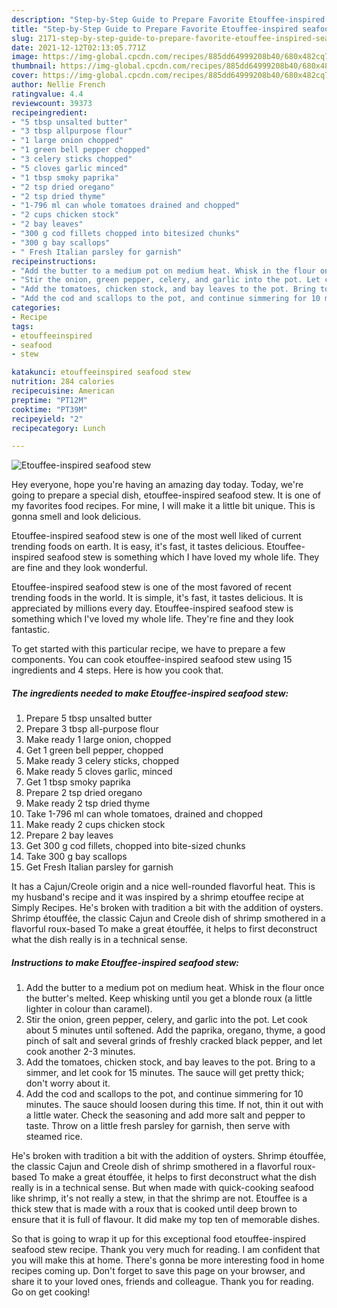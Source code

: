 ```yaml
---
description: "Step-by-Step Guide to Prepare Favorite Etouffee-inspired seafood stew"
title: "Step-by-Step Guide to Prepare Favorite Etouffee-inspired seafood stew"
slug: 2171-step-by-step-guide-to-prepare-favorite-etouffee-inspired-seafood-stew
date: 2021-12-12T02:13:05.771Z
image: https://img-global.cpcdn.com/recipes/885dd64999208b40/680x482cq70/etouffee-inspired-seafood-stew-recipe-main-photo.jpg
thumbnail: https://img-global.cpcdn.com/recipes/885dd64999208b40/680x482cq70/etouffee-inspired-seafood-stew-recipe-main-photo.jpg
cover: https://img-global.cpcdn.com/recipes/885dd64999208b40/680x482cq70/etouffee-inspired-seafood-stew-recipe-main-photo.jpg
author: Nellie French
ratingvalue: 4.4
reviewcount: 39373
recipeingredient:
- "5 tbsp unsalted butter"
- "3 tbsp allpurpose flour"
- "1 large onion chopped"
- "1 green bell pepper chopped"
- "3 celery sticks chopped"
- "5 cloves garlic minced"
- "1 tbsp smoky paprika"
- "2 tsp dried oregano"
- "2 tsp dried thyme"
- "1-796 ml can whole tomatoes drained and chopped"
- "2 cups chicken stock"
- "2 bay leaves"
- "300 g cod fillets chopped into bitesized chunks"
- "300 g bay scallops"
- " Fresh Italian parsley for garnish"
recipeinstructions:
- "Add the butter to a medium pot on medium heat. Whisk in the flour once the butter's melted. Keep whisking until you get a blonde roux (a little lighter in colour than caramel)."
- "Stir the onion, green pepper, celery, and garlic into the pot. Let cook about 5 minutes until softened. Add the paprika, oregano, thyme, a good pinch of salt and several grinds of freshly cracked black pepper, and let cook another 2-3 minutes."
- "Add the tomatoes, chicken stock, and bay leaves to the pot. Bring to a simmer, and let cook for 15 minutes. The sauce will get pretty thick; don't worry about it."
- "Add the cod and scallops to the pot, and continue simmering for 10 minutes. The sauce should loosen during this time. If not, thin it out with a little water. Check the seasoning and add more salt and pepper to taste. Throw on a little fresh parsley for garnish, then serve with steamed rice."
categories:
- Recipe
tags:
- etouffeeinspired
- seafood
- stew

katakunci: etouffeeinspired seafood stew 
nutrition: 284 calories
recipecuisine: American
preptime: "PT12M"
cooktime: "PT39M"
recipeyield: "2"
recipecategory: Lunch

---
```



![Etouffee-inspired seafood stew](https://img-global.cpcdn.com/recipes/885dd64999208b40/680x482cq70/etouffee-inspired-seafood-stew-recipe-main-photo.jpg)

Hey everyone, hope you're having an amazing day today. Today, we're going to prepare a special dish, etouffee-inspired seafood stew. It is one of my favorites food recipes. For mine, I will make it a little bit unique. This is gonna smell and look delicious.

Etouffee-inspired seafood stew is one of the most well liked of current trending foods on earth. It is easy, it's fast, it tastes delicious. Etouffee-inspired seafood stew is something which I have loved my whole life. They are fine and they look wonderful.

Etouffee-inspired seafood stew is one of the most favored of recent trending foods in the world. It is simple, it's fast, it tastes delicious. It is appreciated by millions every day. Etouffee-inspired seafood stew is something which I've loved my whole life. They're fine and they look fantastic.


To get started with this particular recipe, we have to prepare a few components. You can cook etouffee-inspired seafood stew using 15 ingredients and 4 steps. Here is how you cook that.

<!--inarticleads1-->

##### The ingredients needed to make Etouffee-inspired seafood stew:

1. Prepare 5 tbsp unsalted butter
1. Prepare 3 tbsp all-purpose flour
1. Make ready 1 large onion, chopped
1. Get 1 green bell pepper, chopped
1. Make ready 3 celery sticks, chopped
1. Make ready 5 cloves garlic, minced
1. Get 1 tbsp smoky paprika
1. Prepare 2 tsp dried oregano
1. Make ready 2 tsp dried thyme
1. Take 1-796 ml can whole tomatoes, drained and chopped
1. Make ready 2 cups chicken stock
1. Prepare 2 bay leaves
1. Get 300 g cod fillets, chopped into bite-sized chunks
1. Take 300 g bay scallops
1. Get  Fresh Italian parsley for garnish


It has a Cajun/Creole origin and a nice well-rounded flavorful heat. This is my husband's recipe and it was inspired by a shrimp etouffee recipe at Simply Recipes. He's broken with tradition a bit with the addition of oysters. Shrimp étouffée, the classic Cajun and Creole dish of shrimp smothered in a flavorful roux-based To make a great étouffée, it helps to first deconstruct what the dish really is in a technical sense. 

<!--inarticleads2-->

##### Instructions to make Etouffee-inspired seafood stew:

1. Add the butter to a medium pot on medium heat. Whisk in the flour once the butter's melted. Keep whisking until you get a blonde roux (a little lighter in colour than caramel).
1. Stir the onion, green pepper, celery, and garlic into the pot. Let cook about 5 minutes until softened. Add the paprika, oregano, thyme, a good pinch of salt and several grinds of freshly cracked black pepper, and let cook another 2-3 minutes.
1. Add the tomatoes, chicken stock, and bay leaves to the pot. Bring to a simmer, and let cook for 15 minutes. The sauce will get pretty thick; don't worry about it.
1. Add the cod and scallops to the pot, and continue simmering for 10 minutes. The sauce should loosen during this time. If not, thin it out with a little water. Check the seasoning and add more salt and pepper to taste. Throw on a little fresh parsley for garnish, then serve with steamed rice.


He's broken with tradition a bit with the addition of oysters. Shrimp étouffée, the classic Cajun and Creole dish of shrimp smothered in a flavorful roux-based To make a great étouffée, it helps to first deconstruct what the dish really is in a technical sense. But when made with quick-cooking seafood like shrimp, it's not really a stew, in that the shrimp are not. Etouffee is a thick stew that is made with a roux that is cooked until deep brown to ensure that it is full of flavour. It did make my top ten of memorable dishes. 

So that is going to wrap it up for this exceptional food etouffee-inspired seafood stew recipe. Thank you very much for reading. I am confident that you will make this at home. There's gonna be more interesting food in home recipes coming up. Don't forget to save this page on your browser, and share it to your loved ones, friends and colleague. Thank you for reading. Go on get cooking!

